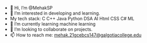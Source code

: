 - 👋 Hi, I’m @MehakSP
- 👀 I’m interested in developing and learning.
-  My tech stack:
   C
   C++
   Java
   Python 
   DSA
   AI
   Html
   CSS
   C#
   ML
- 🌱 I’m currently learning machine learning 
- 💞️ I’m looking to collaborate on projects.
- 📫 How to reach me: mehak.21gcebcs147@galgotiacollege.edu 

<!---
MehakSP/MehakSP is a ✨ special ✨ repository because its `README.md` (this file) appears on your GitHub profile.
You can click the Preview link to take a look at your changes.
--->
